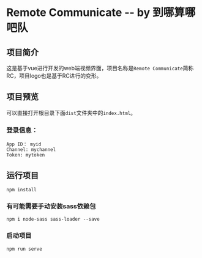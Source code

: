 # Remote Communicate -- by 到哪算哪吧队

## 项目简介

这是基于vue进行开发的web端视频界面，项目名称是`Remote Communicate`简称RC，项目logo也是基于RC进行的变形。

## 项目预览

可以直接打开根目录下面`dist`文件夹中的`index.html`。

### 登录信息：
```
App ID： myid
Channel: mychannel
Token: mytoken
```

## 运行项目
```
npm install
```
### 有可能需要手动安装sass依赖包
```
npm i node-sass sass-loader --save
```

### 启动项目
```
npm run serve
```